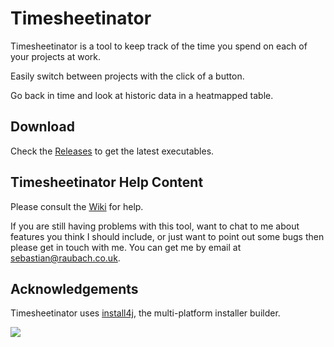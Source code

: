 # Timesheetinator

Timesheetinator is a tool to keep track of the time you spend on each of your projects at work.

Easily switch between projects with the click of a button.

Go back in time and look at historic data in a heatmapped table.

## Download

Check the [Releases](../../releases) to get the latest executables.

## Timesheetinator Help Content

Please consult the [Wiki](../../wiki) for help.

If you are still having problems with this tool, want to chat to me about features you think I should include, or just want to point out some bugs then please get in touch with me. You can get me by email at sebastian@raubach.co.uk.


## Acknowledgements

Timesheetinator uses [install4j](https://www.ej-technologies.com/products/install4j/overview.html), the multi-platform installer builder.

<a href="https://www.ej-technologies.com/products/install4j/overview.html"><img src="https://www.ej-technologies.com/images/product_banners/install4j_medium.png"></a>
